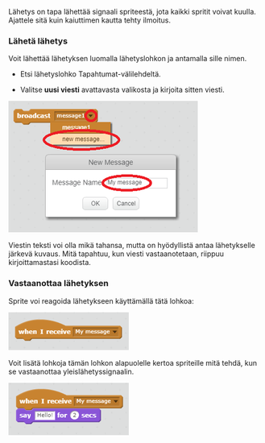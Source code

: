 Lähetys on tapa lähettää signaali spriteestä, jota kaikki spritit voivat kuulla. Ajattele sitä kuin kaiuttimen kautta tehty ilmoitus.

### Lähetä lähetys

Voit lähettää lähetyksen luomalla lähetyslohkon ja antamalla sille nimen.

+ Etsi lähetyslohko Tapahtumat-välilehdeltä.

+ Valitse **uusi viesti** avattavasta valikosta ja kirjoita sitten viesti.

![Luo lähetys](images/create-a-broadcast.png)

Viestin teksti voi olla mikä tahansa, mutta on hyödyllistä antaa lähetykselle järkevä kuvaus. Mitä tapahtuu, kun viesti vastaanotetaan, riippuu kirjoittamastasi koodista.

### Vastaanottaa lähetyksen

Sprite voi reagoida lähetykseen käyttämällä tätä lohkoa:

![Vastaanottaa lähetyksen](images/receive-a-broadcast.png)

Voit lisätä lohkoja tämän lohkon alapuolelle kertoa spriteille mitä tehdä, kun se vastaanottaa yleislähetyssignaalin.

![Vastaanota esimerkki](images/receive-example.png)